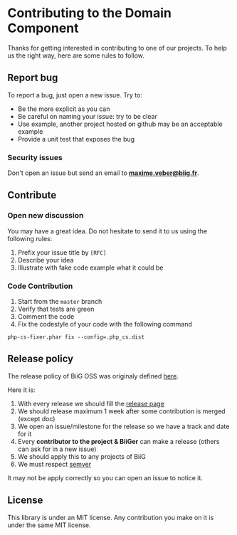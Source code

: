 Contributing to the Domain Component
====================================

Thanks for getting interested in contributing to one of our projects. To help us the right way, here are some rules to follow.

Report bug
----------

To report a bug, just open a new issue. Try to:

- Be the more explicit as you can
- Be careful on naming your issue: try to be clear
- Use example, another project hosted on github may be an acceptable example
- Provide a unit test that exposes the bug

### Security issues

Don't open an issue but send an email to **maxime.veber@biig.fr**.

Contribute
----------

### Open new discussion

You may have a great idea. Do not hesitate to send it to us using the following rules:

1. Prefix your issue title by `[RFC]`
2. Describe your idea
3. Illustrate with fake code example what it could be

### Code Contribution

1. Start from the `master` branch
2. Verify that tests are green
3. Comment the code
5. Fix the codestyle of your code with the following command

```
php-cs-fixer.phar fix --config=.php_cs.dist
```

Release policy
--------------

The release policy of BiiG OSS was originaly defined [here](https://github.com/biig-io/DictionaryBundle/issues/12).

Here it is:

1. With every release we should fill the [release page](https://github.com/biig-io/DomainComponent/releases)
2. We should release maximum 1 week after some contribution is merged (except doc)
3. We open an issue/milestone for the release so we have a track and date for it
4. Every **contributor to the project & BiiGer** can make a release (others can ask for in a new issue)
5. We should apply this to any projects of BiiG
6. We must respect [semver](https://semver.org/)

It may not be apply correctly so you can open an issue to notice it.

License
-------

This library is under an MIT license. Any contribution you make on it is under the same MIT license.
